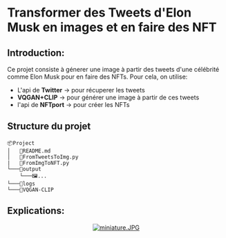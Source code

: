 # __Transformer des Tweets d'Elon Musk en images et en faire des NFT__

## Introduction:
Ce projet consiste à génerer une image à partir des tweets d'une célébrité comme Elon Musk pour en faire des NFTs. Pour cela, on utilise:
- L'api de **Twitter** &rarr; pour récuperer les tweets
- **VQGAN+CLIP** &rarr; pour générer une image à partir de ces tweets
- l'api de **NFTport** &rarr; pour créer les NFTs

## Structure du projet
```
📦Project
│   📜README.md
│   📜FromTweetsToImg.py 
|   📜FromImgToNFT.py
└───📂output
    └───🖼️...
└───📂logs
└───📂VQGAN-CLIP
```
## Explications:

<span style="display:block;text-align:center">

[![miniature.JPG](#center)](https://www.youtube.com/watch?v=4QC_Pp04vP4)

</span>